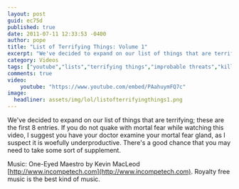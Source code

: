 ```yaml
---
layout: post
guid: ec75d
published: true
date: 2011-07-11 12:33:53 -0400
author: pope
title: "List of Terrifying Things: Volume 1"
excerpt: "We've decided to expand on our list of things that are terrifying; these are the first 8 entries. If you do not quake with mortal fear while watching this video, I suggest you have your doctor examine your mortal fear gland, as I suspect it is woefully underproductive. There's a good chance that you may need to take some sort of supplement."
category: Videos
tags: ["youtube","lists","terrifying things","improbable threats","kill it with fire","gross","leeches","jersey shore","anal probes","rocket sharks"]
comments: true 
video:
    youtube: "https://www.youtube.com/embed/PAahuymFQ7c"
image:
  headliner: assets/img/lol/listofterrifyingthings1.png
---
```


We've decided to expand on our list of things that are terrifying; these are the first 8 entries. If you do not quake with mortal fear while watching this video, I suggest you have your doctor examine your mortal fear gland, as I suspect it is woefully underproductive. There's a good chance that you may need to take some sort of supplement.

Music: One-Eyed Maestro by Kevin MacLeod [http://www.incompetech.com](http://www.incompetech.com). Royalty free music is the best kind of music.